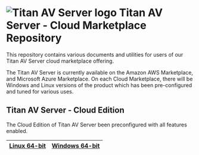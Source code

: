 # <img src="https://srtcdnstorage.blob.core.windows.net/software/nextgen/slserver/titansyslog48.png" alt="Titan AV Server logo"> Titan AV Server - Cloud Marketplace Repository </img>

This repository contains various documents and utilities for users of our Titan AV Server cloud marketplace offering.

The Titan AV Server is currently available on the Amazon AWS Marketplace, and Microsoft Azure Marketplace. On
each Cloud Marketplace, there will be Windows and Linux versions of the product which has been pre-configured
and tuned for various uses.

## Titan AV Server - Cloud Edition

The Cloud Edition of Titan AV Server been preconfigured with all features enabled.

| [Linux 64-bit](https://github.com/southrivertech/titanav.pub/blob/main/cloud-marketplace/linux-x64/gettingstarted.md) | [Windows 64-bit](https://github.com/southrivertech/titanav.pub/blob/main/cloud-marketplace/win-x64/gettingstarted.md) |
| ------------------------------------------------------------------------------------------------- | ------------------------------------------------------------------------------------------------- |

